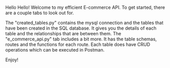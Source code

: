 Hello Hello!
Welcome to my efficient E-commerce API.
To get started, there are a couple tabs to look out for. 

The "created_tables.py" contains the mysql connection and the tables that have been created in the SQL database. It gives you the details of each table and the relationships that are between them.
The "e_commerce_api.py" tab includes a bit more. It has the table schemas, routes and the functions for each route. Each table does have CRUD operations which can be executed in Postman.

Enjoy!
